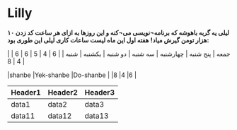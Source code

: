 # Lilly
**لیلی یه گربه باهوشه که برنامه¬نویسی می¬کنه و این روزها به ازای هر ساعت کد زدن ۱۰ هزار تومن گیرش میاد!**
**هفته اول این ماه لیست ساعات کاری لیلی این طوری بود:**

| جمعه | پنج شنبه | چهارشنبه | سه شنبه | دو شنبه | یکشنبه | شنبه |
| 6 | 4 | 5 | 6 | 6 | 4 | 8 |

|shanbe |Yek-shanbe |Do-shanbe |
|8 |4 |6 |

|Header1 |Header2  | Header3|
--- | --- | ---
|data1|data2|data3|
|data11|data12|data13|
